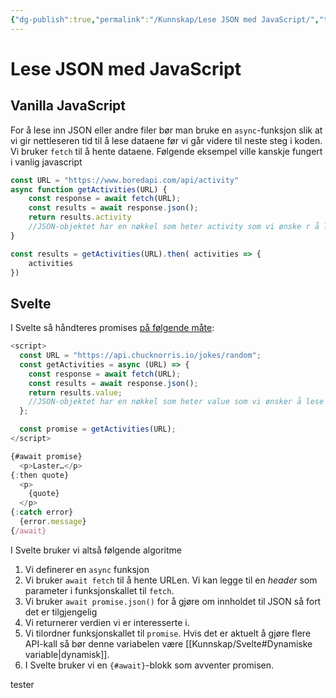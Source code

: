 ```yaml
---
{"dg-publish":true,"permalink":"/Kunnskap/Lese JSON med JavaScript/","title":"Lese JSON med JavaScript","tags":["it1","svelte","javascript"]}
---
```



# Lese JSON med JavaScript

## Vanilla JavaScript
For å lese inn JSON eller andre filer bør man bruke en `async`-funksjon slik at vi gir nettleseren tid til å lese dataene før vi går videre til neste steg i koden. Vi bruker `fetch` til å hente dataene. Følgende eksempel ville kanskje fungert i vanlig javascript

```js
const URL = "https://www.boredapi.com/api/activity"
async function getActivities(URL) {
	const response = await fetch(URL);
	const results = await response.json();
	return results.activity 
	//JSON-objektet har en nøkkel som heter activity som vi ønske r å lese
}

const results = getActivities(URL).then( activities => {
	activities
})
```

## Svelte
I Svelte så håndteres promises [på følgende måte](https://svelte.dev/tutorial/await-blocks):
```js
<script>
  const URL = "https://api.chucknorris.io/jokes/random";
  const getActivities = async (URL) => {
    const response = await fetch(URL);
    const results = await response.json();
    return results.value;
    //JSON-objektet har en nøkkel som heter value som vi ønsker å lese
  };

  const promise = getActivities(URL);
</script>

{#await promise}
  <p>Laster…</p>
{:then quote}
  <p>
    {quote}
  </p>
{:catch error}
  {error.message}
{/await}
```

I Svelte bruker vi altså følgende algoritme
1. Vi definerer en `async` funksjon
2. Vi bruker `await fetch` til å hente URLen. Vi kan legge til en *header* som parameter i funksjonskallet til `fetch`.
3. Vi bruker `await promise.json()` for å gjøre om innholdet til JSON så fort det er tilgjengelig
4. Vi returnerer verdien vi er interesserte i.
5. Vi tilordner funksjonskallet til `promise`. Hvis det er aktuelt å gjøre flere API-kall så bør denne variabelen være [[Kunnskap/Svelte#Dynamiske variable\|dynamisk]].
6. I Svelte bruker vi en `{#await}`-blokk som avventer promisen.


tester